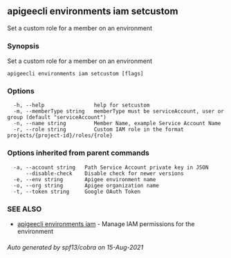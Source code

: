 ## apigeecli environments iam setcustom

Set a custom role for a member on an environment

### Synopsis

Set a custom role for a member on an environment

```
apigeecli environments iam setcustom [flags]
```

### Options

```
  -h, --help                help for setcustom
  -m, --memberType string   memberType must be serviceAccount, user or group (default "serviceAccount")
  -n, --name string         Member Name, example Service Account Name
  -r, --role string         Custom IAM role in the format projects/{project-id}/roles/{role}
```

### Options inherited from parent commands

```
  -a, --account string   Path Service Account private key in JSON
      --disable-check    Disable check for newer versions
  -e, --env string       Apigee environment name
  -o, --org string       Apigee organization name
  -t, --token string     Google OAuth Token
```

### SEE ALSO

* [apigeecli environments iam](apigeecli_environments_iam.md)	 - Manage IAM permissions for the environment

###### Auto generated by spf13/cobra on 15-Aug-2021
